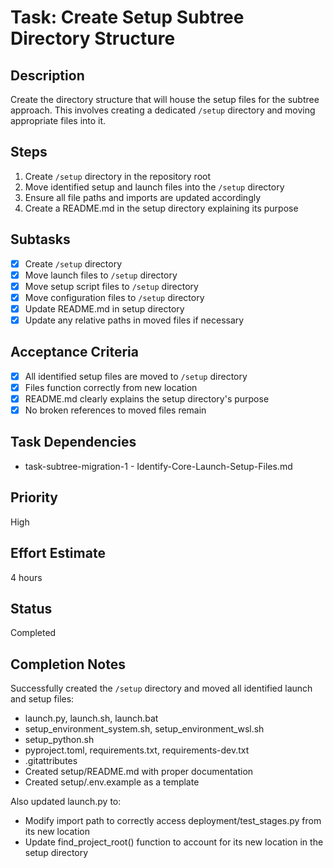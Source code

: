 # Task: Create Setup Subtree Directory Structure

## Description
Create the directory structure that will house the setup files for the subtree approach. This involves creating a dedicated `/setup` directory and moving appropriate files into it.

## Steps
1. Create `/setup` directory in the repository root
2. Move identified setup and launch files into the `/setup` directory
3. Ensure all file paths and imports are updated accordingly
4. Create a README.md in the setup directory explaining its purpose

## Subtasks
- [x] Create `/setup` directory
- [x] Move launch files to `/setup` directory
- [x] Move setup script files to `/setup` directory
- [x] Move configuration files to `/setup` directory
- [x] Update README.md in setup directory
- [x] Update any relative paths in moved files if necessary

## Acceptance Criteria
- [x] All identified setup files are moved to `/setup` directory
- [x] Files function correctly from new location
- [x] README.md clearly explains the setup directory's purpose
- [x] No broken references to moved files remain

## Task Dependencies
- task-subtree-migration-1 - Identify-Core-Launch-Setup-Files.md

## Priority
High

## Effort Estimate
4 hours

## Status
Completed

## Completion Notes
Successfully created the `/setup` directory and moved all identified launch and setup files:
- launch.py, launch.sh, launch.bat
- setup_environment_system.sh, setup_environment_wsl.sh
- setup_python.sh
- pyproject.toml, requirements.txt, requirements-dev.txt
- .gitattributes
- Created setup/README.md with proper documentation
- Created setup/.env.example as a template

Also updated launch.py to:
- Modify import path to correctly access deployment/test_stages.py from its new location
- Update find_project_root() function to account for its new location in the setup directory